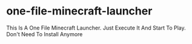# one-file-minecraft-launcher
This Is A One File Minecraft Launcher. Just Execute It And Start To Play. Don't Need To Install Anymore
